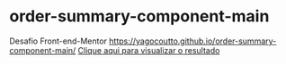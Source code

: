 # order-summary-component-main
 Desafio Front-end-Mentor
https://yagocoutto.github.io/order-summary-component-main/
<a href="https://yagocoutto.github.io/order-summary-component-main/">Clique aqui para visualizar o resultado</a>
